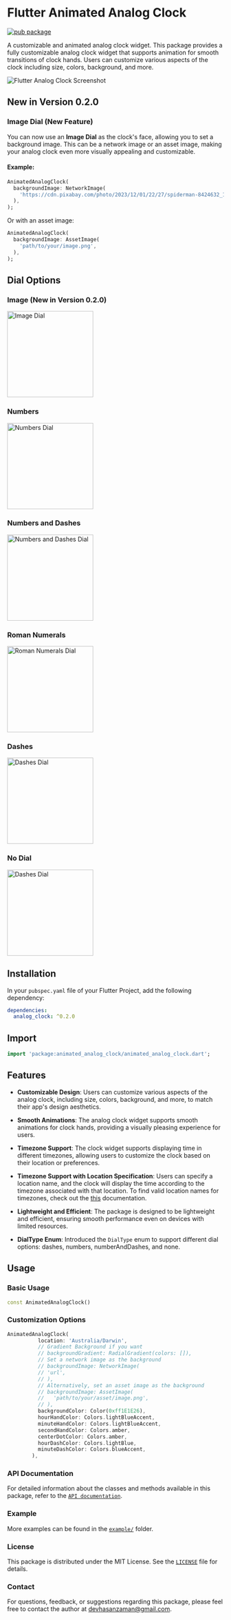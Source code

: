 # Flutter Animated Analog Clock

[![pub package](https://img.shields.io/badge/pub-v0.2.0-orange)](https://pub.dev/packages/animated_analog_clock)

A customizable and animated analog clock widget.
This package provides a fully customizable analog clock widget that supports
animation for smooth transitions of clock hands. Users can customize various
aspects of the clock including size, colors, background, and more.

![Flutter Analog Clock Screenshot](https://raw.githubusercontent.com/MuhammadHasan-Git/animated_analog_clock/main/screenshots/animated_analog_clock.gif)
&nbsp;

## **New in Version 0.2.0**

### Image Dial (New Feature)
You can now use an **Image Dial** as the clock's face, allowing you to set a background image. This can be a network image or an asset image, making your analog clock even more visually appealing and customizable.

#### Example:  
```dart
AnimatedAnalogClock(
  backgroundImage: NetworkImage(
    'https://cdn.pixabay.com/photo/2023/12/01/22/27/spiderman-8424632_1280.jpg',
  ),
);
```

Or with an asset image:

```dart
AnimatedAnalogClock(
  backgroundImage: AssetImage(
    'path/to/your/image.png',
  ),
);
```

## Dial Options

### **Image** (New in Version 0.2.0)

<img src="https://raw.githubusercontent.com/MuhammadHasan-Git/animated_analog_clock/refs/heads/main/screenshots/image-dial-mockup.png" alt="Image Dial" width="200"/>

### Numbers

<img src="https://raw.githubusercontent.com/MuhammadHasan-Git/animated_analog_clock/main/screenshots/number_dial_mockup.png" alt="Numbers Dial" width="200"/>

### Numbers and Dashes

<img src="https://raw.githubusercontent.com/MuhammadHasan-Git/animated_analog_clock/main/screenshots/NumAndDash.png" alt="Numbers and Dashes Dial" width="200"/>

### Roman Numerals

<img src="https://raw.githubusercontent.com/MuhammadHasan-Git/animated_analog_clock/main/screenshots/roman_dial_mockup.png" alt="Roman Numerals Dial" width="200"/>

### Dashes

<img src="https://raw.githubusercontent.com/MuhammadHasan-Git/animated_analog_clock/main/screenshots/dash_diial_mockup.png" alt="Dashes Dial" width="200"/>

### No Dial

<img src="https://raw.githubusercontent.com/MuhammadHasan-Git/animated_analog_clock/main/screenshots/none_dial_mockup.png" alt="Dashes Dial" width="200"/>

## Installation

In your `pubspec.yaml` file of your Flutter Project, add the following dependency:

```yaml
dependencies:
  analog_clock: ^0.2.0
```

## Import

```dart
import 'package:animated_analog_clock/animated_analog_clock.dart';
```

## Features

- **Customizable Design**: Users can customize various aspects of the analog clock, including size, colors, background, and more, to match their app's design aesthetics.

- **Smooth Animations**: The analog clock widget supports smooth animations for clock hands, providing a visually pleasing experience for users.

- **Timezone Support**: The clock widget supports displaying time in different timezones, allowing users to customize the clock based on their location or preferences.

- **Timezone Support with Location Specification**: Users can specify a location name, and the clock will display the time according to the timezone associated with that location. To find valid location names for timezones, check out the [this](https://help.syncfusion.com/flutter/calendar/timezone) documentation.

- **Lightweight and Efficient**: The package is designed to be lightweight and efficient, ensuring smooth performance even on devices with limited resources.

- **DialType Enum**: Introduced the `DialType` enum to support different dial options: dashes, numbers, numberAndDashes, and none.

## Usage

### Basic Usage

```dart
const AnimatedAnalogClock()
```

### Customization Options

```dart
AnimatedAnalogClock(
          location: 'Australia/Darwin',
          // Gradient Background if you want
          // backgroundGradient: RadialGradient(colors: []),
          // Set a network image as the background
          // backgroundImage: NetworkImage(
          // 'url',
          // ),
          // Alternatively, set an asset image as the background
          // backgroundImage: AssetImage(
          //   'path/to/your/asset/image.png',
          // ),
          backgroundColor: Color(0xff1E1E26),
          hourHandColor: Colors.lightBlueAccent,
          minuteHandColor: Colors.lightBlueAccent,
          secondHandColor: Colors.amber,
          centerDotColor: Colors.amber,
          hourDashColor: Colors.lightBlue,
          minuteDashColor: Colors.blueAccent,
        ),
```

### API Documentation

For detailed information about the classes and methods available in this package, refer to the [`API documentation`](https://pub.dev/documentation/animated_analog_clock/latest/).

### Example

More examples can be found in the [`example/`](https://github.com/MuhammadHasan-Git/animated_analog_clock/tree/main/example/lib) folder.

### License

This package is distributed under the MIT License. See the [`LICENSE`](LICENSE) file for details.

### Contact

For questions, feedback, or suggestions regarding this package, please feel free to contact the author at [devhasanzaman@gmail.com](mailto:devhasanzaman@gmail.com).
